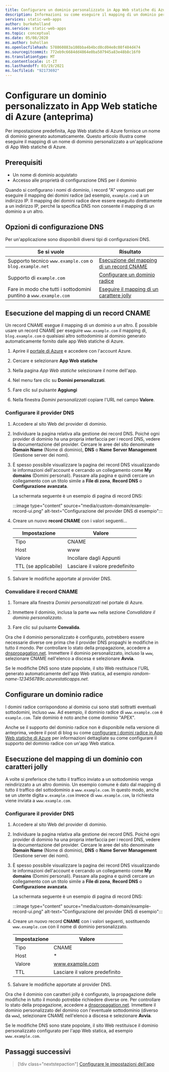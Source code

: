 ```yaml
---
title: Configurare un dominio personalizzato in App Web statiche di Azure
description: Informazioni su come eseguire il mapping di un dominio personalizzato ad App Web statiche di Azure
services: static-web-apps
author: burkeholland
ms.service: static-web-apps
ms.topic: conceptual
ms.date: 05/08/2020
ms.author: buhollan
ms.openlocfilehash: 578860883a108bba4b4bcd8cd04e8c08f484d474
ms.sourcegitcommit: 772eb9c6684dd4864e0ba507945a83e48b8c16f0
ms.translationtype: MT
ms.contentlocale: it-IT
ms.lasthandoff: 03/19/2021
ms.locfileid: "92173692"
---
```

# <a name="setup-a-custom-domain-in-azure-static-web-apps-preview"></a>Configurare un dominio personalizzato in App Web statiche di Azure (anteprima)

Per impostazione predefinita, App Web statiche di Azure fornisce un nome di dominio generato automaticamente. Questo articolo illustra come eseguire il mapping di un nome di dominio personalizzato a un'applicazione di App Web statiche di Azure.

## <a name="prerequisites"></a>Prerequisiti

- Un nome di dominio acquistato
- Accesso alle proprietà di configurazione DNS per il dominio

Quando si configurano i nomi di dominio, i record "A" vengono usati per eseguire il mapping dei domini radice (ad esempio, `example.com`) a un indirizzo IP. Il mapping dei domini radice deve essere eseguito direttamente a un indirizzo IP, perché la specifica DNS non consente il mapping di un dominio a un altro.

## <a name="dns-configuration-options"></a>Opzioni di configurazione DNS

Per un'applicazione sono disponibili diversi tipi di configurazioni DNS.

| Se si vuole | Risultato |
|--|--|
| Supporto tecnico `www.example.com` o `blog.example.net` | [Esecuzione del mapping di un record CNAME](#map-a-cname-record) |
| Supporto di `example.com` | [Configurare un dominio radice](#configure-a-root-domain) |
| Fare in modo che tutti i sottodomini puntino a `www.example.com` | [Eseguire il mapping di un carattere jolly](#map-a-wildcard-domain) |

## <a name="map-a-cname-record"></a>Esecuzione del mapping di un record CNAME

Un record CNAME esegue il mapping di un dominio a un altro. È possibile usare un record CNAME per eseguire `www.example.com` il mapping di, `blog.example.com` o qualsiasi altro sottodominio al dominio generato automaticamente fornito dalle app Web statiche di Azure.

1. Aprire il [portale di Azure](https://portal.azure.com) e accedere con l'account Azure.

1. Cercare e selezionare **App Web statiche**

1. Nella pagina _App Web statiche_ selezionare il nome dell'app.

1. Nel menu fare clic su **Domini personalizzati**.

1. Fare clic sul pulsante **Aggiungi**

1. Nella finestra _Domini personalizzati_ copiare l'URL nel campo **Valore**.

### <a name="configure-dns-provider"></a>Configurare il provider DNS

1. Accedere al sito Web del provider di dominio.

2. Individuare la pagina relativa alla gestione dei record DNS. Poiché ogni provider di dominio ha una propria interfaccia per i record DNS, vedere la documentazione del provider. Cercare le aree del sito denominate **Domain Name** (Nome di dominio), **DNS** o **Name Server Management** (Gestione server dei nomi).

3. È spesso possibile visualizzare la pagina dei record DNS visualizzando le informazioni dell'account e cercando un collegamento come **My domains** (Domini personali). Passare alla pagina e quindi cercare un collegamento con un titolo simile a **File di zona**, **Record DNS** o **Configurazione avanzata**.

    La schermata seguente è un esempio di pagina di record DNS:

    :::image type="content" source="media/custom-domain/example-record-ui.png" alt-text="Configurazione del provider DNS di esempio":::

4. Creare un nuovo **record CNAME** con i valori seguenti...

    | Impostazione             | Valore                     |
    | ------------------- | ------------------------- |
    | Tipo                | CNAME                     |
    | Host                | www                       |
    | Valore               | Incollare dagli Appunti |
    | TTL (se applicabile) | Lasciare il valore predefinito    |

5. Salvare le modifiche apportate al provider DNS.

### <a name="validate-cname"></a>Convalidare il record CNAME

1. Tornare alla finestra _Domini personalizzati_ nel portale di Azure.

1. Immettere il dominio, inclusa la parte `www` nella sezione _Convalidare il dominio personalizzato_.

1. Fare clic sul pulsante **Convalida**.

Ora che il dominio personalizzato è configurato, potrebbero essere necessarie diverse ore prima che il provider DNS propaghi le modifiche in tutto il mondo. Per controllare lo stato della propagazione, accedere a [dnspropagation.net](https://dnspropagation.net). Immettere il dominio personalizzato, incluso la `www`, selezionare CNAME nell'elenco a discesa e selezionare **Avvia**.

Se le modifiche DNS sono state popolate, il sito Web restituisce l'URL generato automaticamente dell'app Web statica, ad esempio _random-name-123456789c.azurestaticapps.net_.

## <a name="configure-a-root-domain"></a>Configurare un dominio radice

I domini radice corrispondono al dominio cui sono stati sottratti eventuali sottodomini, incluso `www`. Ad esempio, il dominio radice di `www.example.com` è `example.com`. Tale dominio è noto anche come dominio "APEX".

Anche se il supporto del dominio radice non è disponibile nella versione di anteprima, vedere il post di blog su come [configurare i domini radice in App Web statiche di Azure](https://burkeholland.github.io/posts/static-app-root-domain) per informazioni dettagliate su come configurare il supporto del dominio radice con un'app Web statica.

## <a name="map-a-wildcard-domain"></a>Esecuzione del mapping di un dominio con caratteri jolly

A volte si preferisce che tutto il traffico inviato a un sottodominio venga reindirizzato a un altro dominio. Un esempio comune è dato dal mapping di tutto il traffico del sottodominio a `www.example.com`. In questo modo, anche se un utente digita `w.example.com` invece di `www.example.com`, la richiesta viene inviata a `www.example.com`.

### <a name="configure-dns-provider"></a>Configurare il provider DNS

1. Accedere al sito Web del provider di dominio.

2. Individuare la pagina relativa alla gestione dei record DNS. Poiché ogni provider di dominio ha una propria interfaccia per i record DNS, vedere la documentazione del provider. Cercare le aree del sito denominate **Domain Name** (Nome di dominio), **DNS** o **Name Server Management** (Gestione server dei nomi).

3. È spesso possibile visualizzare la pagina dei record DNS visualizzando le informazioni dell'account e cercando un collegamento come **My domains** (Domini personali). Passare alla pagina e quindi cercare un collegamento con un titolo simile a **File di zona**, **Record DNS** o **Configurazione avanzata**.

    La schermata seguente è un esempio di pagina di record DNS:

    :::image type="content" source="media/custom-domain/example-record-ui.png" alt-text="Configurazione del provider DNS di esempio":::

4. Creare un nuovo record **CNAME** con i valori seguenti, sostituendo `www.example.com` con il nome di dominio personalizzato.

    | Impostazione | Valore                  |
    | ------- | ---------------------- |
    | Tipo    | CNAME                  |
    | Host    | \*                     |
    | Valore   | www.example.com        |
    | TTL     | Lasciare il valore predefinito |

5. Salvare le modifiche apportate al provider DNS.

Ora che il dominio con caratteri jolly è configurato, la propagazione delle modifiche in tutto il mondo potrebbe richiedere diverse ore. Per controllare lo stato della propagazione, accedere a [dnspropagation.net](https://dnspropagation.net). Immettere il dominio personalizzato del dominio con l'eventuale sottodominio (diverso da `www`), selezionare CNAME nell'elenco a discesa e selezionare **Avvia**.

Se le modifiche DNS sono state popolate, il sito Web restituisce il dominio personalizzato configurato per l'app Web statica, ad esempio `www.example.com`.

## <a name="next-steps"></a>Passaggi successivi

> [!div class="nextstepaction"]
> [Configurare le impostazioni dell'app](application-settings.md)

